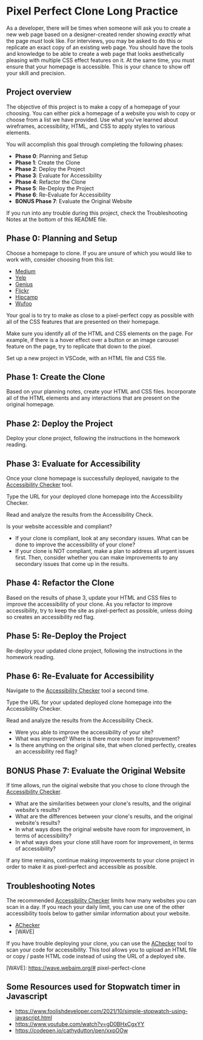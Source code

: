 # Pixel Perfect Clone Long Practice

As a developer, there will be times when someone will ask you to create a new
web page based on a designer-created render showing _exactly_ what the
page _must_ look like.  For interviews, you may be asked to do this or
replicate an exact copy of an existing web page. You should have the tools and
knowledge to be able to create a web page that looks aesthetically pleasing with
multiple CSS effect features on it.  At the same time, you must ensure that your
homepage is accessible. This is your chance to show off your skill
and precision.

## Project overview

The objective of this project is to make a copy of a homepage of your choosing.
You can either pick a homepage of a website you wish to copy or choose from a 
list we have provided. Use what you've learned about wireframes, accessibility, 
HTML, and CSS to apply styles to various elements.

You will accomplish this goal through completing the following phases:

- **Phase 0**: Planning and Setup
- **Phase 1**: Create the Clone
- **Phase 2**: Deploy the Project
- **Phase 3**: Evaluate for Accessibility
- **Phase 4**: Refactor the Clone
- **Phase 5**: Re-Deploy the Project
- **Phase 6**: Re-Evaluate for Accessibility
- **BONUS Phase 7**: Evaluate the Original Website

If you run into any trouble during this project, check the Troubleshooting Notes
at the bottom of this README file.

## Phase 0: Planning and Setup

Choose a homepage to clone. If you are unsure of which you would like to work 
with, consider choosing from this list:

- [Medium][medium]
- [Yelp][yelp]
- [Genius][genius]
- [Flickr][flickr]
- [Hipcamp][hipcamp]
- [Wufoo][wufoo]

Your goal is to try to make as close to a pixel-perfect copy as possible with
all of the CSS features that are presented on their homepage.

Make sure you identify all of the HTML and CSS elements on the page. For
example, if there is a hover effect over a button or an image carousel feature
on the page, try to replicate that down to the pixel.

Set up a new project in VSCode, with an HTML file and CSS file.

## Phase 1: Create the Clone

Based on your planning notes, create your HTML and CSS files. Incorporate all of
the HTML elements and any interactions that are present on the original
homepage. 

## Phase 2: Deploy the Project

Deploy your clone project, following the instructions in the homework reading.

## Phase 3: Evaluate for Accessibility

Once your clone homepage is successfully deployed, navigate to the
[Accessibility Checker] tool.

Type the URL for your deployed clone homepage into the Accessibility Checker.

Read and analyze the results from the Accessibility Check.

Is your website accessible and compliant?

- If your clone is compliant, look at any secondary issues. What can be done to
  improve the accessibility of your clone?
- If your clone is NOT compliant, make a plan to address all urgent issues
  first. Then, consider whether you can make improvements to any secondary
  issues that come up in the results.

## Phase 4: Refactor the Clone

Based on the results of phase 3, update your HTML and CSS files to improve the
accessibility of your clone. As you refactor to improve accessibility, try to
keep the site as pixel-perfect as possible, unless doing so creates an
accessibility red flag.

## Phase 5: Re-Deploy the Project

Re-deploy your updated clone project, following the instructions in the homework
reading.

## Phase 6: Re-Evaluate for Accessibility

Navigate to the [Accessibility Checker] tool a second time.

Type the URL for your updated deployed clone homepage into the Accessibility
Checker.

Read and analyze the results from the Accessibility Check.

- Were you able to improve the accessibility of your site?
- What was improved? Where is there more room for improvement?
- Is there anything on the original site, that when cloned perfectly, creates an
  accessibility red flag?

## BONUS Phase 7: Evaluate the Original Website

If time allows, run the oiginal website that you chose to clone through the
[Accessibility Checker].

- What are the similarities between your clone's results, and the original
  website's results?
- What are the differences between your clone's results, and the original
  website's results?
- In what ways does the original website have room for improvement, in terms of accessibility?
- In what ways does your clone still have room for improvement, in terms of accessibility?

If any time remains, continue making improvements to your clone project in order
to make it as pixel-perfect and accessible as possible.

## Troubleshooting Notes

The recommended [Accessibility Checker] limits how many websites you can scan in
a day. If you reach your daily limit, you can use one of the other accessibility
tools below to gather similar information about your website.

  - [AChecker]
  - [WAVE]

If you have trouble deploying your clone, you can use the [AChecker] tool to
scan your code for accessibility. This tool allows you to upload an HTML file or
copy / paste HTML code instead of using the URL of a deployed site.

[medium]: https://medium.com/
[yelp]: https://www.yelp.com/
[wufoo]: https://www.wufoo.com/
[flickr]: https://flickr.com/
[genius]: https://genius.com/
[hipcamp]: https://www.hipcamp.com/

[Accessibility Checker]: https://www.accessibilitychecker.org/
[AChecker]: https://achecker.achecks.ca/checker/index.php
[WAVE]: https://wave.webaim.org/# pixel-perfect-clone


## Some Resources used for Stopwatch timer in Javascript ##
- https://www.foolishdeveloper.com/2021/10/simple-stopwatch-using-javascript.html 
- https://www.youtube.com/watch?v=gD0BHxCgxYY
- https://codepen.io/cathydutton/pen/xxpOOw
